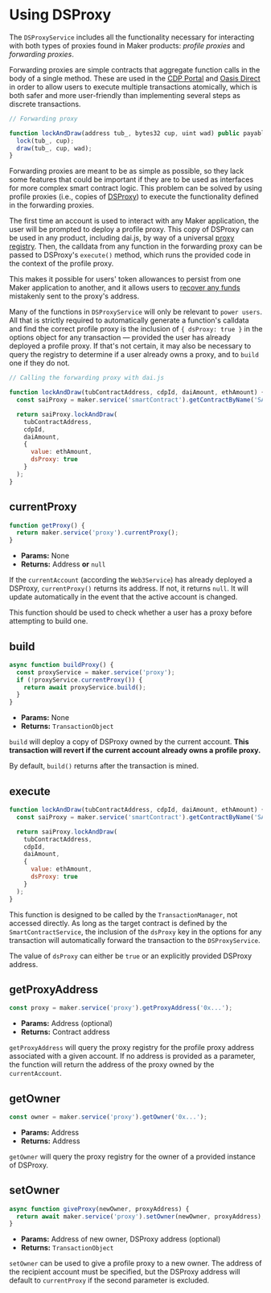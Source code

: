# Using DSProxy

The `DSProxyService` includes all the functionality necessary for interacting with both types of proxies found in Maker products: _profile proxies_ and _forwarding proxies_.

Forwarding proxies are simple contracts that aggregate function calls in the body of a single method. These are used in the [CDP Portal](https://github.com/makerdao/sai-proxy) and [Oasis Direct](https://github.com/makerdao/oasis-direct-proxy) in order to allow users to execute multiple transactions atomically, which is both safer and more user-friendly than implementing several steps as discrete transactions.

```javascript
// Forwarding proxy

function lockAndDraw(address tub_, bytes32 cup, uint wad) public payable {
  lock(tub_, cup);
  draw(tub_, cup, wad);
}
```

Forwarding proxies are meant to be as simple as possible, so they lack some features that could be important if they are to be used as interfaces for more complex smart contract logic. This problem can be solved by using profile proxies (i.e., copies of [DSProxy](https://github.com/dapphub/ds-proxy)) to execute the functionality defined in the forwarding proxies.

The first time an account is used to interact with any Maker application, the user will be prompted to deploy a profile proxy. This copy of DSProxy can be used in any product, including dai.js, by way of a universal [proxy registry](https://github.com/makerdao/proxy-registry/tree/master). Then, the calldata from any function in the forwarding proxy can be passed to DSProxy's `execute()` method, which runs the provided code in the context of the profile proxy.

This makes it possible for users' token allowances to persist from one Maker application to another, and it allows users to [recover any funds](https://proxy-recover-funds.surge.sh/) mistakenly sent to the proxy's address.

Many of the functions in `DSProxyService` will only be relevant to `power users`. All that is strictly required to automatically generate a function's calldata and find the correct profile proxy is the inclusion of `{ dsProxy: true }` in the options object for any transaction — provided the user has already deployed a profile proxy. If that's not certain, it may also be necessary to query the registry to determine if a user already owns a proxy, and to `build` one if they do not.

```javascript
// Calling the forwarding proxy with dai.js

function lockAndDraw(tubContractAddress, cdpId, daiAmount, ethAmount) {
  const saiProxy = maker.service('smartContract').getContractByName('SAI_PROXY');

  return saiProxy.lockAndDraw(
    tubContractAddress,
    cdpId,
    daiAmount,
    {
      value: ethAmount,
      dsProxy: true
    }
  );
}

```

## currentProxy

```javascript
function getProxy() {
  return maker.service('proxy').currentProxy();
}
```

* **Params:** None
* **Returns:** Address **or** `null`

If the `currentAccount` (according the `Web3Service`) has already deployed a DSProxy, `currentProxy()` returns its address. If not, it returns `null`. It will update automatically in the event that the active account is changed.

This function should be used to check whether a user has a proxy before attempting to build one.

## build

```javascript
async function buildProxy() {
  const proxyService = maker.service('proxy');
  if (!proxyService.currentProxy()) {
    return await proxyService.build();
  }
}
```

* **Params:** None
* **Returns:** `TransactionObject`

`build` will deploy a copy of DSProxy owned by the current account. **This transaction will revert if the current account already owns a profile proxy.**

By default, `build()` returns after the transaction is mined.

## execute

```javascript
function lockAndDraw(tubContractAddress, cdpId, daiAmount, ethAmount) {
  const saiProxy = maker.service('smartContract').getContractByName('SAI_PROXY');

  return saiProxy.lockAndDraw(
    tubContractAddress,
    cdpId,
    daiAmount,
    {
      value: ethAmount,
      dsProxy: true
    }
  );
}

```

This function is designed to be called by the `TransactionManager`, not accessed directly. As long as the target contract is defined by the `SmartContractService`, the inclusion of the `dsProxy` key in the options for any transaction will automatically forward the transaction to the `DSProxyService`.

The value of `dsProxy` can either be `true` or an explicitly provided DSProxy address.

## getProxyAddress

```javascript
const proxy = maker.service('proxy').getProxyAddress('0x...');
```

* **Params:** Address (optional)
* **Returns:** Contract address

`getProxyAddress` will query the proxy registry for the profile proxy address associated with a given account. If no address is provided as a parameter, the function will return the address of the proxy owned by the `currentAccount`.

## getOwner

```javascript
const owner = maker.service('proxy').getOwner('0x...');
```

* **Params:** Address
* **Returns:** Address

`getOwner` will query the proxy registry for the owner of a provided instance of DSProxy.

## setOwner

```javascript
async function giveProxy(newOwner, proxyAddress) {
  return await maker.service('proxy').setOwner(newOwner, proxyAddress);
}
```

* **Params:** Address of new owner, DSProxy address (optional)
* **Returns:** `TransactionObject`

`setOwner` can be used to give a profile proxy to a new owner. The address of the recipient account must be specified, but the DSProxy address will default to `currentProxy` if the second parameter is excluded.
